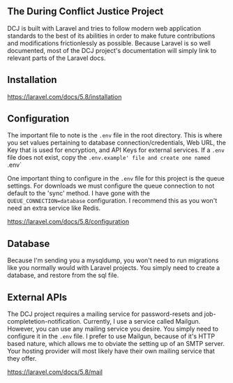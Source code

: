 ## The During Conflict Justice Project
DCJ is built with Laravel and tries to follow  modern web application standards to the best of its abilities in order to make future contributions and modifications frictionlessly as possible. Because Laravel is so well documented, most of the DCJ project's documentation will simply link to relevant parts of the Laravel docs.

## Installation
https://laravel.com/docs/5.8/installation

## Configuration
The important file to note is the `.env` file in the root directory. This is where you set values pertaining to database connection/credentials, Web URL, the Key that is used for encryption, and API Keys for external services. If a `.env` file does not exist, copy the `.env.example' file and create one named `.env`

One important thing to configure in the `.env` file for this project is the queue settings. For downloads we must configure the queue connection to not default to the 'sync' method. I have gone with the `QUEUE_CONNECTION=database` configuration. I recommend this as you won't need an extra service like Redis.

https://laravel.com/docs/5.8/configuration

## Database
Because I'm sending you a mysqldump, you won't need to run migrations like you normally would with Laravel projects. You simply need to create a database, and restore from the sql file.

## External APIs
The DCJ project requires a mailing service for password-resets and job-completetion-notification. Currently, I use a service called Mailgun. However, you can use any mailing service you desire. You simply need to configure it in the `.env` file. I prefer to use Mailgun, because of it's HTTP based nature, which allows me to obviate the setting up of an SMTP server. Your hosting provider will most likely have their own mailing service that they offer.

https://laravel.com/docs/5.8/mail
